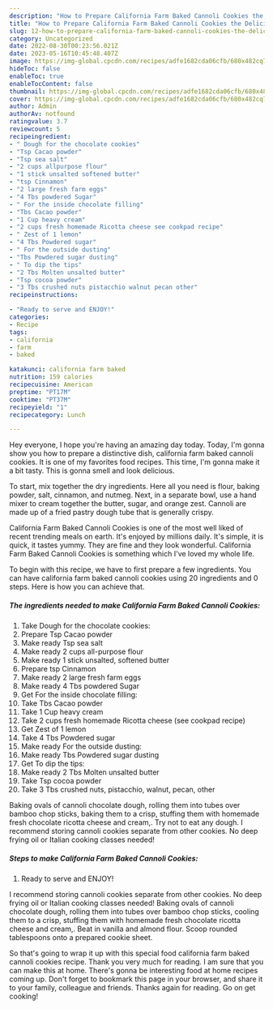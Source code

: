 ```yaml
---
description: "How to Prepare California Farm Baked Cannoli Cookies the Delicious}"
title: "How to Prepare California Farm Baked Cannoli Cookies the Delicious}"
slug: 12-how-to-prepare-california-farm-baked-cannoli-cookies-the-delicious
category: Uncategorized
date: 2022-08-30T00:23:56.021Z
date: 2023-05-16T10:45:48.407Z
image: https://img-global.cpcdn.com/recipes/adfe1682cda06cfb/680x482cq70/california-farm-baked-cannoli-cookies-recipe-main-photo.jpg
hideToc: false
enableToc: true
enableTocContent: false
thumbnail: https://img-global.cpcdn.com/recipes/adfe1682cda06cfb/680x482cq70/california-farm-baked-cannoli-cookies-recipe-main-photo.jpg
cover: https://img-global.cpcdn.com/recipes/adfe1682cda06cfb/680x482cq70/california-farm-baked-cannoli-cookies-recipe-main-photo.jpg
author: Admin
authorAv: notfound
ratingvalue: 3.7
reviewcount: 5
recipeingredient:
- " Dough for the chocolate cookies"
- "Tsp Cacao powder"
- "Tsp sea salt"
- "2 cups allpurpose flour"
- "1 stick unsalted softened butter"
- "tsp Cinnamon"
- "2 large fresh farm eggs"
- "4 Tbs powdered Sugar"
- " For the inside chocolate filling"
- "Tbs Cacao powder"
- "1 Cup heavy cream"
- "2 cups fresh homemade Ricotta cheese see cookpad recipe"
- " Zest of 1 lemon"
- "4 Tbs Powdered sugar"
- " For the outside dusting"
- "Tbs Powdered sugar dusting"
- " To dip the tips"
- "2 Tbs Molten unsalted butter"
- "Tsp cocoa powder"
- "3 Tbs crushed nuts pistacchio walnut pecan other"
recipeinstructions:

- "Ready to serve and ENJOY!"
categories:
- Recipe
tags:
- california
- farm
- baked

katakunci: california farm baked 
nutrition: 159 calories
recipecuisine: American
preptime: "PT17M"
cooktime: "PT37M"
recipeyield: "1"
recipecategory: Lunch

---
```



Hey everyone, I hope you're having an amazing day today. Today, I'm gonna show you how to prepare a distinctive dish, california farm baked cannoli cookies. It is one of my favorites food recipes. This time, I'm gonna make it a bit tasty. This is gonna smell and look delicious.

To start, mix together the dry ingredients. Here all you need is flour, baking powder, salt, cinnamon, and nutmeg. Next, in a separate bowl, use a hand mixer to cream together the butter, sugar, and orange zest. Cannoli are made up of a fried pastry dough tube that is generally crispy.

California Farm Baked Cannoli Cookies is one of the most well liked of recent trending meals on earth. It's enjoyed by millions daily. It's simple, it is quick, it tastes yummy. They are fine and they look wonderful. California Farm Baked Cannoli Cookies is something which I've loved my whole life.


To begin with this recipe, we have to first prepare a few ingredients. You can have california farm baked cannoli cookies using 20 ingredients and 0 steps. Here is how you can achieve that.

<!--inarticleads1-->

##### The ingredients needed to make California Farm Baked Cannoli Cookies:

1. Take  Dough for the chocolate cookies:
1. Prepare Tsp Cacao powder
1. Make ready Tsp sea salt
1. Make ready 2 cups all-purpose flour
1. Make ready 1 stick unsalted, softened butter
1. Prepare tsp Cinnamon
1. Make ready 2 large fresh farm eggs
1. Make ready 4 Tbs powdered Sugar
1. Get  For the inside chocolate filling:
1. Take Tbs Cacao powder
1. Take 1 Cup heavy cream
1. Take 2 cups fresh homemade Ricotta cheese (see cookpad recipe)
1. Get  Zest of 1 lemon
1. Take 4 Tbs Powdered sugar
1. Make ready  For the outside dusting:
1. Make ready Tbs Powdered sugar dusting
1. Get  To dip the tips:
1. Make ready 2 Tbs Molten unsalted butter
1. Take Tsp cocoa powder
1. Take 3 Tbs crushed nuts, pistacchio, walnut, pecan, other


Baking ovals of cannoli chocolate dough, rolling them into tubes over bamboo chop sticks, baking them to a crisp, stuffing them with homemade fresh chocolate ricotta cheese and cream,. Try not to eat any dough. I recommend storing cannoli cookies separate from other cookies. No deep frying oil or Italian cooking classes needed! 

<!--inarticleads2-->

##### Steps to make California Farm Baked Cannoli Cookies:


1. Ready to serve and ENJOY!

I recommend storing cannoli cookies separate from other cookies. No deep frying oil or Italian cooking classes needed! Baking ovals of cannoli chocolate dough, rolling them into tubes over bamboo chop sticks, cooling them to a crisp, stuffing them with homemade fresh chocolate ricotta cheese and cream,. Beat in vanilla and almond flour. Scoop rounded tablespoons onto a prepared cookie sheet. 

So that's going to wrap it up with this special food california farm baked cannoli cookies recipe. Thank you very much for reading. I am sure that you can make this at home. There's gonna be interesting food at home recipes coming up. Don't forget to bookmark this page in your browser, and share it to your family, colleague and friends. Thanks again for reading. Go on get cooking!
